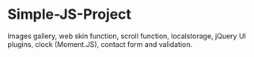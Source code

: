 # Simple-JS-Project
Images gallery, web skin function, scroll function, localstorage, jQuery UI plugins, clock (Moment.JS), contact form and validation.
